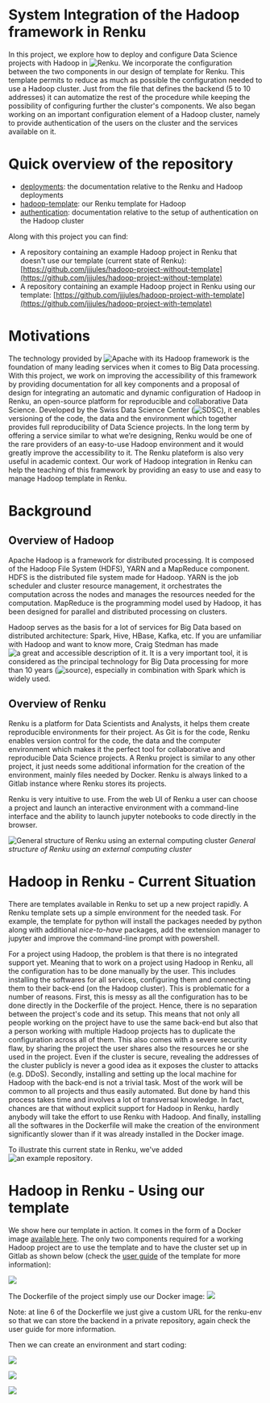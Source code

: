 # System Integration of the Hadoop framework in Renku

In this project, we explore how to deploy and configure Data Science projects with Hadoop in ![Renku](https://datascience.ch/renku/). We incorporate the configuration between the two components in our design of template for Renku. This template permits to reduce as much as possible the configuration needed to use a Hadoop cluster. Just from the file that defines the backend (5 to 10 addresses) it can automatize the rest of the procedure while keeping the possibility of configuring further the cluster's components. We also began working on an important configuration element of a Hadoop cluster, namely to provide authentication of the users on the cluster and the services available on it.

# Quick overview of the repository

- [deployments](./deployments): the documentation relative to the Renku and Hadoop deployments
- [hadoop-template](./hadoop-template): our Renku template for Hadoop
- [authentication](./authentication): documentation relative to the setup of authentication on the Hadoop cluster

Along with this project you can find:
- A repository containing an example Hadoop project in Renku that doesn't use our template (current state of Renku): [https://github.com/jjjules/hadoop-project-without-template](https://github.com/jjjules/hadoop-project-without-template)
- A repository containing an example Hadoop project in Renku using our template: [https://github.com/jjjules/hadoop-project-with-template](https://github.com/jjjules/hadoop-project-with-template)

# Motivations

The technology provided by ![Apache](https://www.apache.org/) with its Hadoop framework is the foundation of many leading services when it comes to Big Data processing. With this project, we work on improving the accessibility of this framework by providing documentation for all key components and a proposal of design for integrating an automatic and dynamic configuration of Hadoop in Renku, an open-source platform for reproducible and collaborative Data Science. Developed by the Swiss Data Science Center (![SDSC](https://datascience.ch/)), it enables versioning of the code, the data and the environment which together provides full reproducibility of Data Science projects. In the long term by offering a service similar to what we’re designing, Renku would be one of the  rare providers of an easy-to-use Hadoop environment and it would greatly improve the accessibility to it. The Renku plateform is also very useful in academic context. Our work of Hadoop integration in Renku can help the teaching of this framework by providing an easy to use and easy to manage Hadoop template in Renku.

# Background

## Overview of Hadoop

Apache Hadoop is a framework for distributed processing. It is composed of the Hadoop File System (HDFS), YARN and a MapReduce component. HDFS is the distributed file system made for Hadoop. YARN is the job scheduler and cluster resource management, it orchestrates the computation across the nodes and manages the resources needed for the computation. MapReduce is the programming model used by Hadoop, it has been designed for parallel and distributed processing on clusters.

Hadoop serves as the basis for a lot of services for Big Data based on distributed architecture: Spark, Hive, HBase, Kafka, etc. If you are unfamiliar with Hadoop and want to know more, Craig Stedman has made ![a great and accessible description of it](https://searchdatamanagement.techtarget.com/definition/Hadoop).  It is a very important tool, it is considered as the principal technology for Big Data processing for more than 10 years (![source](https://www.lebigdata.fr/hadoop)), especially in combination with Spark which is widely used.

## Overview of Renku

Renku is a platform for Data Scientists and Analysts, it helps them
create reproducible environments for their project. As Git is for the
code, Renku enables version control for the code, the data and the
computer environment which makes it the perfect tool for collaborative
and reproducible Data Science projects. A Renku project is similar to
any other project, it just needs some additional information for the
creation of the environment, mainly files needed by Docker. Renku is
always linked to a Gitlab instance where Renku stores its projects.

Renku is very intuitive to use. From the web UI of Renku a user can
choose a project and launch an interactive environment with a
command-line interface and the ability to launch jupyter notebooks to
code directly in the browser.

![General structure of Renku using an external computing cluster](./general-structure-renku.png)
*General structure of Renku using an external computing cluster*

# Hadoop in Renku - Current Situation

There are templates available in Renku to set up a new project rapidly.
A Renku template sets up a simple environment for the needed task. For
example, the template for python will install the packages needed by
python along with additional *nice-to-have* packages, add the extension
manager to jupyter and improve the command-line prompt with powershell.

For a project using Hadoop, the problem is that there is no integrated
support yet. Meaning that to work on a project using Hadoop in Renku,
all the configuration has to be done manually by the user. This includes
installing the softwares for all services, configuring them and
connecting them to their back-end (on the Hadoop cluster). This is
problematic for a number of reasons. First, this is messy as all the
configuration has to be done directly in the Dockerfile of the project.
Hence, there is no separation between the project's code and its setup.
This means that not only all people working on the project have to use
the same back-end but also that a person working with multiple Hadoop
projects has to duplicate the configuration across all of them. This
also comes with a severe security flaw, by sharing the project the user
shares also the resources he or she used in the project. Even if the
cluster is secure, revealing the addresses of the cluster publicly is
never a good idea as it exposes the cluster to attacks (e.g. DDoS).
Secondly, installing and setting up the local machine for Hadoop with
the back-end is not a trivial task. Most of the work will be common to
all projects and thus easily automated. But done by hand this process
takes time and involves a lot of transversal knowledge. In fact, chances
are that without explicit support for Hadoop in Renku, hardly anybody
will take the effort to use Renku with Hadoop. And finally, installing
all the softwares in the Dockerfile will make the creation of the
environment significantly slower than if it was already installed in the
Docker image.

To illustrate this current state in Renku, we've added ![an example
repository](./hadoop-project-without-template).

# Hadoop in Renku - Using our template

We show here our template in action. It comes in the form of a Docker image [available here](https://hub.docker.com/repository/docker/renkuhadoop/renkulab-py-hadoop). The only two components required for a working Hadoop project are to use the template and to have the cluster set up in Gitlab as shown below (check the [user guide](./hadoop-template) of the template for more information):

![](./demo-screenshots/demo-backend-conf.png)

The Dockerfile of the project simply use our Docker image:
![](./demo-screenshots/demo-dockerfile.png)

Note: at line 6 of the Dockerfile we just give a custom URL for the renku-env so that we can store the backend in a private repository, again check the user guide for more information.


Then we can create an environment and start coding:

![](./demo-screenshots/demo1.png)

![](./demo-screenshots/demo2.png)

![](./demo-screenshots/demo3.png)

<!---
References:
https://github.com/jupyter-incubator/sparkmagic/issues/527#issuecomment-492015968
https://blog.chezo.uno/livy-jupyter-notebook-sparkmagic-powerful-easy-notebook-for-data-scientist-a8b72345ea2d
https://docs.cloudera.com/HDPDocuments/HDP2/HDP-2.6.5/bk_command-line-installation/content/installing_ranger_plugins.html
https://docs.cloudera.com/HDPDocuments/HDP2/HDP-2.6.5/bk_security/content/ranger_console_navigation.html

Documentation for the project (our documentation for deployments, design
of Hadoop setup in Renku, etc.):
[[https://github.com/jjjules/renku-hadoop]{.ul}](https://github.com/JulesssG/renku-hadoop)

Apache website:
[[https://www.apache.org/]{.ul}](https://www.apache.org/)

Hadoop description:
[[https://www.lebigdata.fr/hadoop]{.ul}](https://www.lebigdata.fr/hadoop),
[[https://searchdatamanagement.techtarget.com/definition/Hadoop]{.ul}](https://searchdatamanagement.techtarget.com/definition/Hadoop)

What is Spark?:
[[https://www.infoworld.com/article/3236869/what-is-apache-spark-the-big-data-platform-that-crushed-hadoop.html]{.ul}](https://www.infoworld.com/article/3236869/what-is-apache-spark-the-big-data-platform-that-crushed-hadoop.html)

Kubernetes overview:
[[https://kubernetes.io/docs/concepts/overview/what-is-kubernetes/]{.ul}](https://kubernetes.io/docs/concepts/overview/what-is-kubernetes/)

Helm: [[https://helm.sh/]{.ul}](https://helm.sh/)

Swiss Data Science Center:
[[https://datascience.ch/]{.ul}](https://datascience.ch/renku/)

Renku:
[[https://datascience.ch/renku/]{.ul}](https://datascience.ch/renku/)

Renku source code:
[[https://github.com/SwissDataScienceCenter/renku]{.ul}](https://github.com/SwissDataScienceCenter/renku)

Renku documentation:
[[https://renku.readthedocs.io/en/latest/introduction/why.html]{.ul}](https://renku.readthedocs.io/en/latest/introduction/why.html)

Caveats of using an external Gitlab with Renku:
[[https://renku.readthedocs.io/en/latest/developer/example-configurations/gitlab.html?\#caveats]{.ul}](https://renku.readthedocs.io/en/latest/developer/example-configurations/gitlab.html?#caveats)

Public Renku deployment:
[[https://renkulab.io]{.ul}](https://renkulab.io)

Public Renku deployment's Gitlab:
[[https://renkulab.io/gitlab]{.ul}](https://renkulab.io)

Official documentation for Renku's deployment:
[[https://renku.readthedocs.io/en/latest/admin/index.html]{.ul}](https://renku.readthedocs.io/en/latest/admin/index.html)

Hadoop Docker image:
[[https://hub.docker.com/r/renkubigdata/renkulab-py-bigdata]{.ul}](https://hub.docker.com/r/renkubigdata/renkulab-py-bigdata)

Thread discussing free access to Ambari:
[[https://community.cloudera.com/t5/Support-Questions/How-do-I-download-the-latest-version-of-Ambari-and-HDP/m-p/299115/highlight/true\#M219531]{.ul}](https://community.cloudera.com/t5/Support-Questions/How-do-I-download-the-latest-version-of-Ambari-and-HDP/m-p/299115/highlight/true#M219531)

Ambari:
[[https://www.cloudera.com/products/open-source/apache-hadoop/apache-ambari.html]{.ul}](https://www.cloudera.com/products/open-source/apache-hadoop/apache-ambari.html)

Steven Matison's information (author of MOSGA):
[[https://ds-steven-matison.github.io/]{.ul}](https://ds-steven-matison.github.io/)

MOSGA repositories:
[[http://makeopensourcegreatagain.com/]{.ul}](http://makeopensourcegreatagain.com/)

Cloudera's documentation for Hadoop deployment:
[[https://docs.cloudera.com/HDPDocuments/Ambari-2.7.4.0/bk_ambari-installation/content/ch_Getting_Ready.html]{.ul}](https://docs.cloudera.com/HDPDocuments/Ambari-2.7.4.0/bk_ambari-installation/content/ch_Getting_Ready.html)

Documentation for IPython's startup script:
[[https://ipython.readthedocs.io/en/stable/interactive/tutorial.html?\#startup-files]{.ul}](https://ipython.readthedocs.io/en/stable/interactive/tutorial.html?#startup-files)

Apache Knox documentation:
[[https://www.cloudera.com/products/open-source/apache-hadoop/apache-knox.html]{.ul}](https://www.cloudera.com/products/open-source/apache-hadoop/apache-knox.html)

Apache Ranger:
[[https://www.cloudera.com/products/open-source/apache-hadoop/apache-ranger.html]{.ul}](https://www.cloudera.com/products/open-source/apache-hadoop/apache-ranger.html)

Difference between Apache Knox and Ranger:
[[https://community.cloudera.com/t5/Support-Questions/whats-the-difference-between-Ranger-and-Knox/td-p/159565]{.ul}](https://community.cloudera.com/t5/Support-Questions/whats-the-difference-between-Ranger-and-Knox/td-p/159565)

Setting up a KDC for Kerberos:
[[https://godatadriven.com/blog/kerberos-basics-and-installing-a-kdc/]{.ul}](https://godatadriven.com/blog/kerberos-basics-and-installing-a-kdc/)

How does Kerberos works?:
[[https://stealthbits.com/blog/what-is-kerberos/]{.ul}](https://stealthbits.com/blog/what-is-kerberos/)
-->
